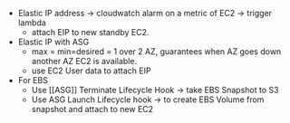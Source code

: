 - Elastic IP address -> cloudwatch alarm on a metric of EC2 -> trigger lambda
	- attach EIP to new standby EC2. 
- Elastic IP with ASG
	- max = min=desired = 1 over 2 AZ, guarantees when AZ goes down another AZ EC2 is available.
	- use EC2 User data to attach EIP 
- For EBS 
	- Use [[ASG]] Terminate Lifecycle Hook -> take EBS Snapshot to S3 
	- Use ASG Launch Lifecycle hook -> to create EBS Volume from snapshot and attach to new EC2